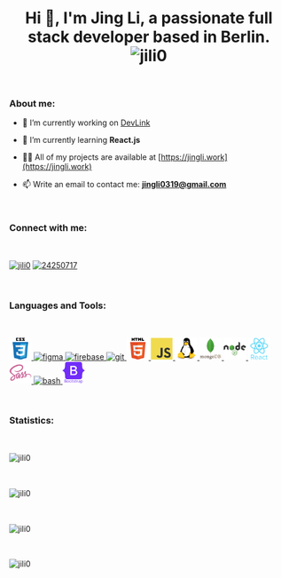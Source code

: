 <h1 align="center">Hi 👋, I'm Jing Li, a passionate full stack developer based in Berlin. <br><img src="https://komarev.com/ghpvc/?username=jili0&label=Profile%20views&color=0e75b6&style=flat" alt="jili0" /></h1>
<br>
<h3>About me:</h3>

- 🔭 I’m currently working on [DevLink](https://github.com/jili0/devlink)

- 🌱 I’m currently learning **React.js**

- 👨‍💻 All of my projects are available at [https://jingli.work](https://jingli.work)

- 📫 Write an email to contact me: **jingli0319@gmail.com**

<br>

<h3 align="left">Connect with me:</h3>
<br>
<p align="left">
<a href="https://linkedin.com/in/jili0" target="blank"><img align="center" src="https://raw.githubusercontent.com/rahuldkjain/github-profile-readme-generator/master/src/images/icons/Social/linked-in-alt.svg" alt="jili0" height="30" width="40" /></a>
<a href="https://stackoverflow.com/users/24250717" target="blank"><img align="center" src="https://raw.githubusercontent.com/rahuldkjain/github-profile-readme-generator/master/src/images/icons/Social/stack-overflow.svg" alt="24250717" height="30" width="40" /></a>
</p>
<br>

<h3 align="left">Languages and Tools:</h3>
<br>
<p align="left">  <a href="https://www.w3schools.com/css/" target="_blank" rel="noreferrer"> <img src="https://raw.githubusercontent.com/devicons/devicon/master/icons/css3/css3-original-wordmark.svg" alt="css3" width="40" height="40"/> </a> <a href="https://www.figma.com/" target="_blank" rel="noreferrer"> <img src="https://www.vectorlogo.zone/logos/figma/figma-icon.svg" alt="figma" width="40" height="40"/> </a> <a href="https://firebase.google.com/" target="_blank" rel="noreferrer"> <img src="https://www.vectorlogo.zone/logos/firebase/firebase-icon.svg" alt="firebase" width="40" height="40"/> </a> <a href="https://git-scm.com/" target="_blank" rel="noreferrer"> <img src="https://www.vectorlogo.zone/logos/git-scm/git-scm-icon.svg" alt="git" width="40" height="40"/> </a> <a href="https://www.w3.org/html/" target="_blank" rel="noreferrer"> <img src="https://raw.githubusercontent.com/devicons/devicon/master/icons/html5/html5-original-wordmark.svg" alt="html5" width="40" height="40"/> </a> <a href="https://developer.mozilla.org/en-US/docs/Web/JavaScript" target="_blank" rel="noreferrer"> <img src="https://raw.githubusercontent.com/devicons/devicon/master/icons/javascript/javascript-original.svg" alt="javascript" width="40" height="40"/> </a> <a href="https://www.linux.org/" target="_blank" rel="noreferrer"> <img src="https://raw.githubusercontent.com/devicons/devicon/master/icons/linux/linux-original.svg" alt="linux" width="40" height="40"/> </a> <a href="https://www.mongodb.com/" target="_blank" rel="noreferrer"> <img src="https://raw.githubusercontent.com/devicons/devicon/master/icons/mongodb/mongodb-original-wordmark.svg" alt="mongodb" width="40" height="40"/> </a> <a href="https://nodejs.org" target="_blank" rel="noreferrer"> <img src="https://raw.githubusercontent.com/devicons/devicon/master/icons/nodejs/nodejs-original-wordmark.svg" alt="nodejs" width="40" height="40"/> </a> <a href="https://reactjs.org/" target="_blank" rel="noreferrer"> <img src="https://raw.githubusercontent.com/devicons/devicon/master/icons/react/react-original-wordmark.svg" alt="react" width="40" height="40"/> </a> <a href="https://sass-lang.com" target="_blank" rel="noreferrer"> <img src="https://raw.githubusercontent.com/devicons/devicon/master/icons/sass/sass-original.svg" alt="sass" width="40" height="40"/> </a> <a href="https://www.gnu.org/software/bash/" target="_blank" rel="noreferrer"> <img src="https://www.vectorlogo.zone/logos/gnu_bash/gnu_bash-icon.svg" alt="bash" width="40" height="40"/> </a> <a href="https://getbootstrap.com" target="_blank" rel="noreferrer"> <img src="https://raw.githubusercontent.com/devicons/devicon/master/icons/bootstrap/bootstrap-plain-wordmark.svg" alt="bootstrap" width="40" height="40"/> </a> </p>
<br>

<h3>Statistics:</h3>
<br>
<p><img align="center" src="https://github-readme-stats.vercel.app/api/top-langs?username=jili0&show_icons=true&locale=en&theme=onedark" alt="jili0" /></p>
<br>
<p><img align="center" src="https://github-readme-stats.vercel.app/api?username=jili0&show_icons=true&locale=en&theme=onedark" alt="jili0" /></p>
<br>
<p><img align="center" src="https://github-readme-streak-stats.herokuapp.com/?user=jili0&show_icons=true&locale=en&theme=onedark" alt="jili0" /></p>
<br>
<p><img  align="center" src="https://github-profile-trophy.vercel.app/?username=jili0&show_icons=true&locale=en&theme=onedark" alt="jili0" /></p>

